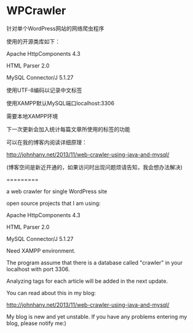 WPCrawler
=========

针对单个WordPress网站的网络爬虫程序

使用的开源类库如下：

Apache HttpComponents 4.3

HTML Parser 2.0

MySQL Connector/J 5.1.27

使用UTF-8编码以记录中文标签

使用XAMPP默认MySQL端口localhost:3306

需要本地XAMPP环境

下一次更新会加入统计每篇文章所使用的标签的功能

可以在我的博客内阅读详细原理：

http://johnhany.net/2013/11/web-crawler-using-java-and-mysql/

(博客空间是新近开通的，如果访问时出现问题烦请告知，我会想办法解决)

=========

a web crawler for single WordPress site

open source projects that I am using:

Apache HttpComponents 4.3

HTML Parser 2.0

MySQL Connector/J 5.1.27

Need XAMPP environment.

The program assume that there is a database called "crawler" in your localhost with port 3306.

Analyzing tags for each article will be added in the next update.

You can read about this in my blog:

http://johnhany.net/2013/11/web-crawler-using-java-and-mysql/

My blog is new and yet unstable. If you have any problems entering my blog, please notify me:)
